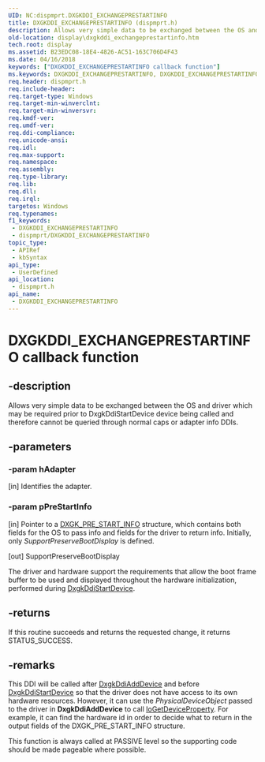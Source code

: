 ```yaml
---
UID: NC:dispmprt.DXGKDDI_EXCHANGEPRESTARTINFO
title: DXGKDDI_EXCHANGEPRESTARTINFO (dispmprt.h)
description: Allows very simple data to be exchanged between the OS and driver which may be required prior to DxgkDdiStartDevice device being called and therefore cannot be queried through normal caps or adapter info DDIs.
old-location: display\dxgkddi_exchangeprestartinfo.htm
tech.root: display
ms.assetid: B23EDC08-18E4-4826-AC51-163C706D4F43
ms.date: 04/16/2018
keywords: ["DXGKDDI_EXCHANGEPRESTARTINFO callback function"]
ms.keywords: DXGKDDI_EXCHANGEPRESTARTINFO, DXGKDDI_EXCHANGEPRESTARTINFO callback, DXGKDDI_EXCHANGEPRESTARTINFO callback function [Display Devices], display.dxgkddi_exchangeprestartinfo, dispmprt/DXGKDDI_EXCHANGEPRESTARTINFO
req.header: dispmprt.h
req.include-header: 
req.target-type: Windows
req.target-min-winverclnt: 
req.target-min-winversvr: 
req.kmdf-ver: 
req.umdf-ver: 
req.ddi-compliance: 
req.unicode-ansi: 
req.idl: 
req.max-support: 
req.namespace: 
req.assembly: 
req.type-library: 
req.lib: 
req.dll: 
req.irql: 
targetos: Windows
req.typenames: 
f1_keywords:
 - DXGKDDI_EXCHANGEPRESTARTINFO
 - dispmprt/DXGKDDI_EXCHANGEPRESTARTINFO
topic_type:
 - APIRef
 - kbSyntax
api_type:
 - UserDefined
api_location:
 - dispmprt.h
api_name:
 - DXGKDDI_EXCHANGEPRESTARTINFO
---
```


# DXGKDDI_EXCHANGEPRESTARTINFO callback function


## -description

Allows very simple data to be exchanged between the OS and driver which may be required prior to DxgkDdiStartDevice device being called and therefore cannot be queried through normal caps or adapter info DDIs.

## -parameters

### -param hAdapter

[in] Identifies the adapter.

### -param pPreStartInfo

[in] Pointer to a [DXGK_PRE_START_INFO](ns-dispmprt-_dxgk_pre_start_info.md) structure, which contains both fields for the OS to pass info and fields for the driver to return info. Initially, only *SupportPreserveBootDisplay* is defined.

[out] SupportPreserveBootDisplay

The driver and hardware support the requirements that allow the boot frame buffer to be used and displayed throughout the hardware initialization, performed during [DxgkDdiStartDevice](nc-dispmprt-dxgkddi_start_device.md).

## -returns

If this routine succeeds and returns the requested change, it returns STATUS_SUCCESS.

## -remarks

This DDI will be called after [DxgkDdiAddDevice](nc-dispmprt-dxgkddi_add_device.md) and before [DxgkDdiStartDevice](nc-dispmprt-dxgkddi_start_device.md) so that the driver does not have access to its own hardware resources. However, it can use the *PhysicalDeviceObject* passed to the driver in **DxgkDdiAddDevice** to call [IoGetDeviceProperty](https://docs.microsoft.com/windows-hardware/drivers/ddi/wdm/nf-wdm-iogetdeviceproperty). For example, it can find the hardware id in order to decide what to return in the output fields of the DXGK_PRE_START_INFO structure.



This function is always called at PASSIVE level so the supporting code should be made pageable where possible.

